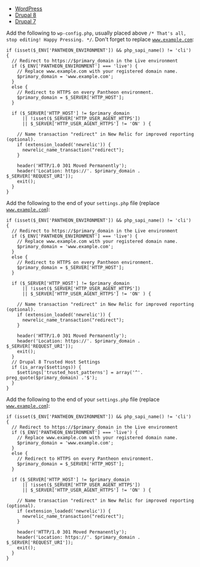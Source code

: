 
<!-- Nav tabs -->
<ul class="nav nav-tabs" role="tablist">
  <li id="wptab" role="presentation" class="active"><a href="#wp" aria-controls="wp" role="tab" data-toggle="tab">WordPress</a></li>
  <li id="d8tab" role="presentation"><a href="#d8" aria-controls="d8" role="tab" data-toggle="tab">Drupal 8</a></li>
  <li id="d7tab" role="presentation"><a href="#d7" aria-controls="d7" role="tab" data-toggle="tab">Drupal 7</a></li>
</ul>

<!-- Tab panes -->
<div class="tab-content">
<div role="tabpanel" class="tab-pane active" id="wp">

<p>

Add the following to <code>wp-config.php</code>, usually placed above <code>/* That's all, stop editing! Happy Pressing. */</code>. Don't forget to replace <code>www.example.com</code>:

</p>

<pre><code class="php hljs" data-lang="hljs">if (isset($_ENV['PANTHEON_ENVIRONMENT']) && php_sapi_name() != 'cli') {
  // Redirect to https://$primary_domain in the Live environment
  if ($_ENV['PANTHEON_ENVIRONMENT'] === 'live') {
    // Replace www.example.com with your registered domain name.
    $primary_domain = 'www.example.com';
  }
  else {
    // Redirect to HTTPS on every Pantheon environment.
    $primary_domain = $_SERVER['HTTP_HOST'];
  }

  if ($_SERVER['HTTP_HOST'] != $primary_domain
      || !isset($_SERVER['HTTP_USER_AGENT_HTTPS'])
      || $_SERVER['HTTP_USER_AGENT_HTTPS'] != 'ON' ) {

    // Name transaction "redirect" in New Relic for improved reporting (optional).
    if (extension_loaded('newrelic')) {
      newrelic_name_transaction("redirect");
    }

    header('HTTP/1.0 301 Moved Permanently');
    header('Location: https://'. $primary_domain . $_SERVER['REQUEST_URI']);
    exit();
  }
}</code></pre>

</div>
<div role="tabpanel" class="tab-pane" id="d8">

<p>

Add the following to the end of your <code>settings.php</code> file (replace <code>www.example.com</code>):

</p>

<pre><code class="php hljs" data-lang="hljs">if (isset($_ENV['PANTHEON_ENVIRONMENT']) && php_sapi_name() != 'cli') {
  // Redirect to https://$primary_domain in the Live environment
  if ($_ENV['PANTHEON_ENVIRONMENT'] === 'live') {
    // Replace www.example.com with your registered domain name.
    $primary_domain = 'www.example.com';
  }
  else {
    // Redirect to HTTPS on every Pantheon environment.
    $primary_domain = $_SERVER['HTTP_HOST'];
  }

  if ($_SERVER['HTTP_HOST'] != $primary_domain
      || !isset($_SERVER['HTTP_USER_AGENT_HTTPS'])
      || $_SERVER['HTTP_USER_AGENT_HTTPS'] != 'ON' ) {

    // Name transaction "redirect" in New Relic for improved reporting (optional).
    if (extension_loaded('newrelic')) {
      newrelic_name_transaction("redirect");
    }

    header('HTTP/1.0 301 Moved Permanently');
    header('Location: https://'. $primary_domain . $_SERVER['REQUEST_URI']);
    exit();
  }
  // Drupal 8 Trusted Host Settings
  if (is_array($settings)) {
    $settings['trusted_host_patterns'] = array('^'. preg_quote($primary_domain) .'$');
  }
}</code></pre>

</div>

<div role="tabpanel" class="tab-pane" id="d7">

<p>

Add the following to the end of your <code>settings.php</code> file (replace <code>www.example.com</code>):

</p>

<pre><code class="php hljs" data-lang="hljs">if (isset($_ENV['PANTHEON_ENVIRONMENT']) && php_sapi_name() != 'cli') {
  // Redirect to https://$primary_domain in the Live environment
  if ($_ENV['PANTHEON_ENVIRONMENT'] === 'live') {
    // Replace www.example.com with your registered domain name.
    $primary_domain = 'www.example.com';
  }
  else {
    // Redirect to HTTPS on every Pantheon environment.
    $primary_domain = $_SERVER['HTTP_HOST'];
  }

  if ($_SERVER['HTTP_HOST'] != $primary_domain
      || !isset($_SERVER['HTTP_USER_AGENT_HTTPS'])
      || $_SERVER['HTTP_USER_AGENT_HTTPS'] != 'ON' ) {

    // Name transaction "redirect" in New Relic for improved reporting (optional).
    if (extension_loaded('newrelic')) {
      newrelic_name_transaction("redirect");
    }

    header('HTTP/1.0 301 Moved Permanently');
    header('Location: https://'. $primary_domain . $_SERVER['REQUEST_URI']);
    exit();
  }
}</code></pre>

</div>

</div>
